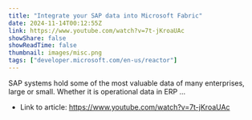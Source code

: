 ```yaml
---
title: "Integrate your SAP data into Microsoft Fabric"
date: 2024-11-14T00:12:55Z
link: https://www.youtube.com/watch?v=7t-jKroaUAc
showShare: false
showReadTime: false
thumbnail: images/misc.png
tags: ["developer.microsoft.com/en-us/reactor"]
---
```

SAP systems hold some of the most valuable data of many enterprises, large or small. Whether it is operational data in ERP ...

- Link to article: https://www.youtube.com/watch?v=7t-jKroaUAc